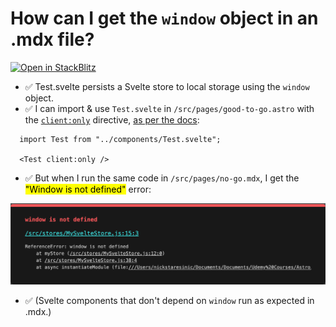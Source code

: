 # How can I get the `window` object in an .mdx file?

[![Open in StackBlitz](https://developer.stackblitz.com/img/open_in_stackblitz.svg)](https://stackblitz.com/github/withastro/astro/tree/latest/examples/blog)


- ✅ Test.svelte persists a Svelte store to local storage using the `window` object.
- ✅ I can import & use `Test.svelte` in `/src/pages/good-to-go.astro` with the <a href="https://docs.astro.build/en/reference/directives-reference/#clientonly" target="_blank" rel="noopener noreferrer">`client:only`</a> directive, <a href="https://docs.astro.build/en/guides/troubleshooting/#common-cause" target="_blank" rel="noopener noreferrer">as per the docs</a>:

```
  import Test from "../components/Test.svelte";

  <Test client:only />
```

- ✅ But when I run the same code in `/src/pages/no-go.mdx`, I get the <mark>"Window is not defined"</mark> error:

!["window is not defined"](./public/window-is-not-defined.png)

- ✅ (Svelte components that don't depend on `window` run as expected in .mdx.)